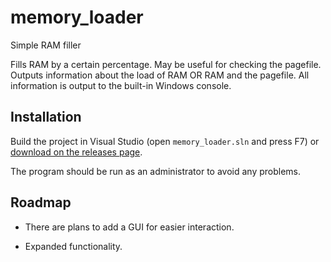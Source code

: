 # memory_loader

Simple RAM filler

Fills RAM by a certain percentage. May be useful for checking the pagefile. Outputs information about the load of RAM OR RAM and the pagefile. All information is output to the built-in Windows console.

## Installation

Build the project in Visual Studio (open `memory_loader.sln` and press F7) or [download on the releases page](https://github.com/0xMINER/memory-loader/releases/tag/beta).

The program should be run as an administrator to avoid any problems.

## Roadmap

* There are plans to add a GUI for easier interaction.

* Expanded functionality.

